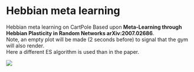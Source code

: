 # Hebbian meta learning
Hebbian meta learning on CartPole
Based upon <b> Meta-Learning through Hebbian Plasticity in Random Networks arXiv:2007.02686</b>.  <br/>
Note, an empty plot will be made (2 seconds before) to signal that the gym will also render. <br/>
Here a different ES algorithm is used than in the paper. <br/>

![](runmodel.gif)
